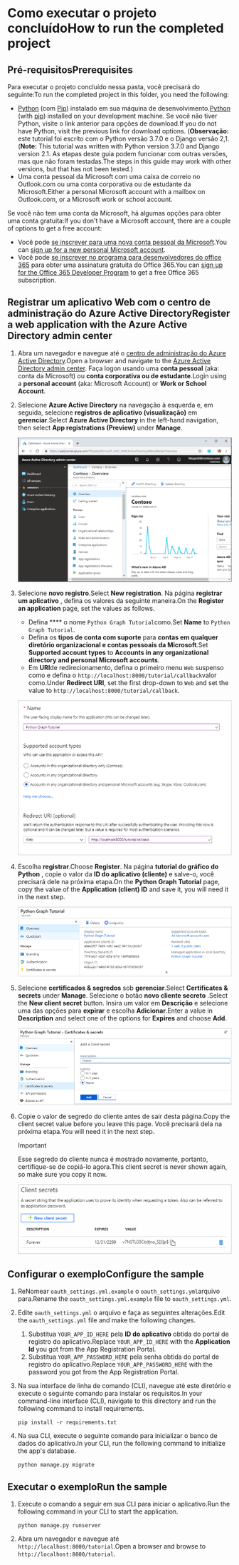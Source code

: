 # <a name="how-to-run-the-completed-project"></a><span data-ttu-id="752ee-101">Como executar o projeto concluído</span><span class="sxs-lookup"><span data-stu-id="752ee-101">How to run the completed project</span></span>

## <a name="prerequisites"></a><span data-ttu-id="752ee-102">Pré-requisitos</span><span class="sxs-lookup"><span data-stu-id="752ee-102">Prerequisites</span></span>

<span data-ttu-id="752ee-103">Para executar o projeto concluído nessa pasta, você precisará do seguinte:</span><span class="sxs-lookup"><span data-stu-id="752ee-103">To run the completed project in this folder, you need the following:</span></span>

- <span data-ttu-id="752ee-104">[Python](https://www.python.org/) (com [Pip](https://pypi.org/project/pip/)) instalado em sua máquina de desenvolvimento.</span><span class="sxs-lookup"><span data-stu-id="752ee-104">[Python](https://www.python.org/) (with [pip](https://pypi.org/project/pip/)) installed on your development machine.</span></span> <span data-ttu-id="752ee-105">Se você não tiver Python, visite o link anterior para opções de download.</span><span class="sxs-lookup"><span data-stu-id="752ee-105">If you do not have Python, visit the previous link for download options.</span></span> <span data-ttu-id="752ee-106">(**Observação:** este tutorial foi escrito com o Python versão 3.7.0 e o Django versão 2,1.</span><span class="sxs-lookup"><span data-stu-id="752ee-106">(**Note:** This tutorial was written with Python version 3.7.0 and Django version 2.1.</span></span> <span data-ttu-id="752ee-107">As etapas deste guia podem funcionar com outras versões, mas que não foram testadas.</span><span class="sxs-lookup"><span data-stu-id="752ee-107">The steps in this guide may work with other versions, but that has not been tested.)</span></span>
- <span data-ttu-id="752ee-108">Uma conta pessoal da Microsoft com uma caixa de correio no Outlook.com ou uma conta corporativa ou de estudante da Microsoft.</span><span class="sxs-lookup"><span data-stu-id="752ee-108">Either a personal Microsoft account with a mailbox on Outlook.com, or a Microsoft work or school account.</span></span>

<span data-ttu-id="752ee-109">Se você não tem uma conta da Microsoft, há algumas opções para obter uma conta gratuita:</span><span class="sxs-lookup"><span data-stu-id="752ee-109">If you don't have a Microsoft account, there are a couple of options to get a free account:</span></span>

- <span data-ttu-id="752ee-110">Você pode [se inscrever para uma nova conta pessoal da Microsoft](https://signup.live.com/signup?wa=wsignin1.0&rpsnv=12&ct=1454618383&rver=6.4.6456.0&wp=MBI_SSL_SHARED&wreply=https://mail.live.com/default.aspx&id=64855&cbcxt=mai&bk=1454618383&uiflavor=web&uaid=b213a65b4fdc484382b6622b3ecaa547&mkt=E-US&lc=1033&lic=1).</span><span class="sxs-lookup"><span data-stu-id="752ee-110">You can [sign up for a new personal Microsoft account](https://signup.live.com/signup?wa=wsignin1.0&rpsnv=12&ct=1454618383&rver=6.4.6456.0&wp=MBI_SSL_SHARED&wreply=https://mail.live.com/default.aspx&id=64855&cbcxt=mai&bk=1454618383&uiflavor=web&uaid=b213a65b4fdc484382b6622b3ecaa547&mkt=E-US&lc=1033&lic=1).</span></span>
- <span data-ttu-id="752ee-111">Você pode [se inscrever no programa para desenvolvedores do office 365](https://developer.microsoft.com/office/dev-program) para obter uma assinatura gratuita do Office 365.</span><span class="sxs-lookup"><span data-stu-id="752ee-111">You can [sign up for the Office 365 Developer Program](https://developer.microsoft.com/office/dev-program) to get a free Office 365 subscription.</span></span>

## <a name="register-a-web-application-with-the-azure-active-directory-admin-center"></a><span data-ttu-id="752ee-112">Registrar um aplicativo Web com o centro de administração do Azure Active Directory</span><span class="sxs-lookup"><span data-stu-id="752ee-112">Register a web application with the Azure Active Directory admin center</span></span>

1. <span data-ttu-id="752ee-113">Abra um navegador e navegue até o [centro de administração do Azure Active Directory](https://aad.portal.azure.com).</span><span class="sxs-lookup"><span data-stu-id="752ee-113">Open a browser and navigate to the [Azure Active Directory admin center](https://aad.portal.azure.com).</span></span> <span data-ttu-id="752ee-114">Faça logon usando uma **conta pessoal** (aka: conta da Microsoft) ou **conta corporativa ou de estudante**.</span><span class="sxs-lookup"><span data-stu-id="752ee-114">Login using a **personal account** (aka: Microsoft Account) or **Work or School Account**.</span></span>

1. <span data-ttu-id="752ee-115">Selecione **Azure Active Directory** na navegação à esquerda e, em seguida, selecione **registros de aplicativo (visualização)** em **gerenciar**.</span><span class="sxs-lookup"><span data-stu-id="752ee-115">Select **Azure Active Directory** in the left-hand navigation, then select **App registrations (Preview)** under **Manage**.</span></span>

    ![<span data-ttu-id="752ee-116">Uma captura de tela dos registros de aplicativo</span><span class="sxs-lookup"><span data-stu-id="752ee-116">A screenshot of the App registrations</span></span> ](/tutorial/images/aad-portal-app-registrations.png)

1. <span data-ttu-id="752ee-117">Selecione **novo registro**.</span><span class="sxs-lookup"><span data-stu-id="752ee-117">Select **New registration**.</span></span> <span data-ttu-id="752ee-118">Na página **registrar um aplicativo** , defina os valores da seguinte maneira.</span><span class="sxs-lookup"><span data-stu-id="752ee-118">On the **Register an application** page, set the values as follows.</span></span>

    - <span data-ttu-id="752ee-119">Defina \*\*\*\* o nome `Python Graph Tutorial`como.</span><span class="sxs-lookup"><span data-stu-id="752ee-119">Set **Name** to `Python Graph Tutorial`.</span></span>
    - <span data-ttu-id="752ee-120">Defina os **tipos de conta com suporte** para **contas em qualquer diretório organizacional e contas pessoais da Microsoft**.</span><span class="sxs-lookup"><span data-stu-id="752ee-120">Set **Supported account types** to **Accounts in any organizational directory and personal Microsoft accounts**.</span></span>
    - <span data-ttu-id="752ee-121">Em **URI**de redirecionamento, defina o primeiro menu `Web` suspenso como e defina o `http://localhost:8000/tutorial/callback`valor como.</span><span class="sxs-lookup"><span data-stu-id="752ee-121">Under **Redirect URI**, set the first drop-down to `Web` and set the value to `http://localhost:8000/tutorial/callback`.</span></span>

    ![Uma captura de tela da página registrar um aplicativo](/tutorial/images/aad-register-an-app.png)

1. <span data-ttu-id="752ee-123">Escolha **registrar**.</span><span class="sxs-lookup"><span data-stu-id="752ee-123">Choose **Register**.</span></span> <span data-ttu-id="752ee-124">Na página **tutorial do gráfico do Python** , copie o valor da **ID do aplicativo (cliente)** e salve-o, você precisará dele na próxima etapa.</span><span class="sxs-lookup"><span data-stu-id="752ee-124">On the **Python Graph Tutorial** page, copy the value of the **Application (client) ID** and save it, you will need it in the next step.</span></span>

    ![Uma captura de tela da ID do aplicativo do novo registro de aplicativo](/tutorial/images/aad-application-id.png)

1. <span data-ttu-id="752ee-126">Selecione **certificados & segredos** sob **gerenciar**.</span><span class="sxs-lookup"><span data-stu-id="752ee-126">Select **Certificates & secrets** under **Manage**.</span></span> <span data-ttu-id="752ee-127">Selecione o botão **novo cliente secreto** .</span><span class="sxs-lookup"><span data-stu-id="752ee-127">Select the **New client secret** button.</span></span> <span data-ttu-id="752ee-128">Insira um valor em **Descrição** e selecione uma das opções para **expirar** e escolha **Adicionar**.</span><span class="sxs-lookup"><span data-stu-id="752ee-128">Enter a value in **Description** and select one of the options for **Expires** and choose **Add**.</span></span>

    ![Uma captura de tela da caixa de diálogo Adicionar um segredo do cliente](/tutorial/images/aad-new-client-secret.png)

1. <span data-ttu-id="752ee-130">Copie o valor de segredo do cliente antes de sair desta página.</span><span class="sxs-lookup"><span data-stu-id="752ee-130">Copy the client secret value before you leave this page.</span></span> <span data-ttu-id="752ee-131">Você precisará dela na próxima etapa.</span><span class="sxs-lookup"><span data-stu-id="752ee-131">You will need it in the next step.</span></span>

    > [!IMPORTANT]
    > <span data-ttu-id="752ee-132">Esse segredo do cliente nunca é mostrado novamente, portanto, certifique-se de copiá-lo agora.</span><span class="sxs-lookup"><span data-stu-id="752ee-132">This client secret is never shown again, so make sure you copy it now.</span></span>

    ![Uma captura de tela do novo segredo do cliente recentemente adicionado](/tutorial/images/aad-copy-client-secret.png)

## <a name="configure-the-sample"></a><span data-ttu-id="752ee-134">Configurar o exemplo</span><span class="sxs-lookup"><span data-stu-id="752ee-134">Configure the sample</span></span>

1. <span data-ttu-id="752ee-135">ReNomear `oauth_settings.yml.example` o `oauth_settings.yml`arquivo para.</span><span class="sxs-lookup"><span data-stu-id="752ee-135">Rename the `oauth_settings.yml.example` file to `oauth_settings.yml`.</span></span>
1. <span data-ttu-id="752ee-136">Edite `oauth_settings.yml` o arquivo e faça as seguintes alterações.</span><span class="sxs-lookup"><span data-stu-id="752ee-136">Edit the `oauth_settings.yml` file and make the following changes.</span></span>
    1. <span data-ttu-id="752ee-137">Substitua `YOUR_APP_ID_HERE` pela **ID do aplicativo** obtida do portal de registro do aplicativo.</span><span class="sxs-lookup"><span data-stu-id="752ee-137">Replace `YOUR_APP_ID_HERE` with the **Application Id** you got from the App Registration Portal.</span></span>
    1. <span data-ttu-id="752ee-138">Substitua `YOUR_APP_PASSWORD_HERE` pela senha obtida do portal de registro do aplicativo.</span><span class="sxs-lookup"><span data-stu-id="752ee-138">Replace `YOUR_APP_PASSWORD_HERE` with the password you got from the App Registration Portal.</span></span>
1. <span data-ttu-id="752ee-139">Na sua interface de linha de comando (CLI), navegue até este diretório e execute o seguinte comando para instalar os requisitos.</span><span class="sxs-lookup"><span data-stu-id="752ee-139">In your command-line interface (CLI), navigate to this directory and run the following command to install requirements.</span></span>

    ```Shell
    pip install -r requirements.txt
    ```

1. <span data-ttu-id="752ee-140">Na sua CLI, execute o seguinte comando para inicializar o banco de dados do aplicativo.</span><span class="sxs-lookup"><span data-stu-id="752ee-140">In your CLI, run the following command to initialize the app's database.</span></span>

    ```Shell
    python manage.py migrate
    ```

## <a name="run-the-sample"></a><span data-ttu-id="752ee-141">Executar o exemplo</span><span class="sxs-lookup"><span data-stu-id="752ee-141">Run the sample</span></span>

1. <span data-ttu-id="752ee-142">Execute o comando a seguir em sua CLI para iniciar o aplicativo.</span><span class="sxs-lookup"><span data-stu-id="752ee-142">Run the following command in your CLI to start the application.</span></span>

    ```Shell
    python manage.py runserver
    ```

1. <span data-ttu-id="752ee-143">Abra um navegador e navegue até `http://localhost:8000/tutorial`.</span><span class="sxs-lookup"><span data-stu-id="752ee-143">Open a browser and browse to `http://localhost:8000/tutorial`.</span></span>